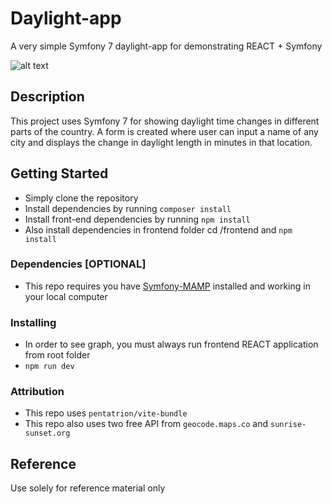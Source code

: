 # Daylight-app

A very simple Symfony 7 daylight-app for demonstrating REACT + Symfony

![alt text](https://github.com/kalwar/daylight_app/blob/main/daylight_info.png?raw=true)

## Description

This project uses Symfony 7 for showing daylight time changes in different parts of the country. A form is created where user can input a name of any city and displays the change in daylight length in minutes in that location.

## Getting Started

- Simply clone the repository
- Install dependencies by running `composer install`
- Install front-end dependencies by running `npm install`
- Also install dependencies in frontend folder cd /frontend and `npm install`

### Dependencies [OPTIONAL]

- This repo requires you have [Symfony-MAMP](https://github.com/kalwar/Symfony-MAMP) installed and working in your local computer

### Installing

- In order to see graph, you must always run frontend REACT application from root folder
- `npm run dev`

### Attribution

- This repo uses `pentatrion/vite-bundle`
- This repo also uses two free API from
  `geocode.maps.co` and `sunrise-sunset.org`

## Reference

Use solely for reference material only
